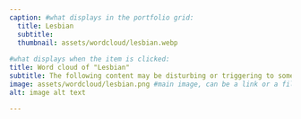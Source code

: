 ```yaml
---
caption: #what displays in the portfolio grid:
  title: Lesbian
  subtitle: 
  thumbnail: assets/wordcloud/lesbian.webp
  
#what displays when the item is clicked:
title: Word cloud of "Lesbian"
subtitle: The following content may be disturbing or triggering to some viewers. It includes themes of violence, abuse, and trauma. If you feel that this content may be disturbing to you, please exercise caution before continuing.
image: assets/wordcloud/lesbian.png #main image, can be a link or a file in assets/img/portfolio
alt: image alt text

---
```


